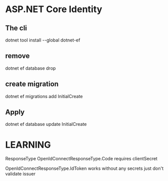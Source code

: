 # ASP.NET Core Identity

## The cli
dotnet tool install --global dotnet-ef

## remove
dotnet ef database drop

## create migration

dotnet ef migrations add InitialCreate

## Apply 

dotnet ef database update InitialCreate

# LEARNING

ResponseType OpenIdConnectResponseType.Code requires clientSecret

OpenIdConnectResponseType.IdToken works without any secrets just don't validate issuer
